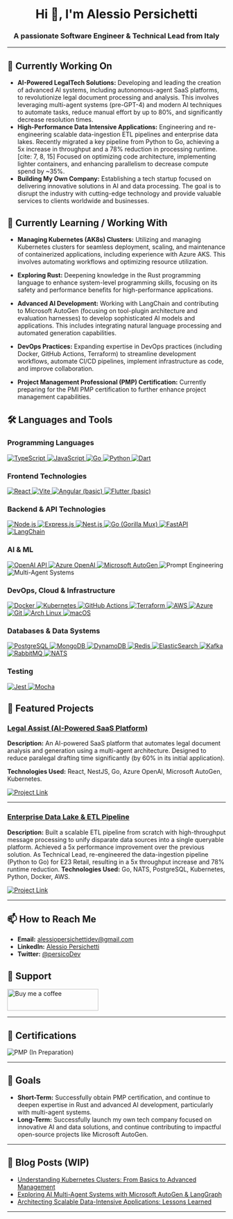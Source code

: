<h1 align="center">Hi 👋, I'm Alessio Persichetti</h1>
<h3 align="center">A passionate Software Engineer & Technical Lead from Italy</h3>

---

## 🔭 Currently Working On

- **AI-Powered LegalTech Solutions:**
  Developing and leading the creation of advanced AI systems, including autonomous-agent SaaS platforms, to revolutionize legal document processing and analysis. This involves leveraging multi-agent systems (pre-GPT-4) and modern AI techniques to automate tasks, reduce manual effort by up to 80%, and significantly decrease resolution times. 
- **High-Performance Data Intensive Applications:**
  Engineering and re-engineering scalable data-ingestion ETL pipelines and enterprise data lakes. Recently migrated a key pipeline from Python to Go, achieving a 5x increase in throughput and a 78% reduction in processing runtime. [cite: 7, 8, 15] Focused on optimizing code architecture, implementing lighter containers, and enhancing parallelism to decrease compute spend by ~35%. 
- **Building My Own Company:**
  Establishing a tech startup focused on delivering innovative solutions in AI and data processing. The goal is to disrupt the industry with cutting-edge technology and provide valuable services to clients worldwide and businesses.

## 🌱 Currently Learning / Working With

- **Managing Kubernetes (AK8s) Clusters:**
  Utilizing and managing Kubernetes clusters for seamless deployment, scaling, and maintenance of containerized applications, including experience with Azure AKS. This involves automating workflows and optimizing resource utilization.

- **Exploring Rust:**
  Deepening knowledge in the Rust programming language to enhance system-level programming skills, focusing on its safety and performance benefits for high-performance applications.

- **Advanced AI Development:**
  Working with LangChain and contributing to Microsoft AutoGen (focusing on tool-plugin architecture and evaluation harnesses) to develop sophisticated AI models and applications. This includes integrating natural language processing and automated generation capabilities.

- **DevOps Practices:**
  Expanding expertise in DevOps practices (including Docker, GitHub Actions, Terraform) to streamline development workflows, automate CI/CD pipelines, implement infrastructure as code, and improve collaboration. 

- **Project Management Professional (PMP) Certification:**
  Currently preparing for the PMI PMP certification to further enhance project management capabilities. 

## 🛠️ Languages and Tools

### Programming Languages
<p align="left">
  <a href="https://www.typescriptlang.org/" target="_blank">
    <img src="https://img.shields.io/badge/TypeScript-007ACC?style=for-the-badge&logo=typescript&logoColor=white" alt="TypeScript" />
  </a>
  <a href="https://developer.mozilla.org/en-US/docs/Web/JavaScript" target="_blank">
    <img src="https://img.shields.io/badge/JavaScript-F7DF1E?style=for-the-badge&logo=javascript&logoColor=black" alt="JavaScript" />
  </a>
  <a href="https://golang.org" target="_blank">
    <img src="https://img.shields.io/badge/Go-00ADD8?style=for-the-badge&logo=go&logoColor=white" alt="Go" />
  </a>
  <a href="https://www.python.org" target="_blank">
    <img src="https://img.shields.io/badge/Python-14354C?style=for-the-badge&logo=python&logoColor=white" alt="Python" />
  </a>
  <a href="https://dart.dev" target="_blank">
    <img src="https://img.shields.io/badge/Dart-0175C2?style=for-the-badge&logo=dart&logoColor=white" alt="Dart" />
  </a>
</p>

### Frontend Technologies
<p align="left">
  <a href="https://reactjs.org" target="_blank">
    <img src="https://img.shields.io/badge/React-%2320232a.svg?logo=react&logoColor=%2361DAFB&style=for-the-badge" alt="React" />
  </a>
  <a href="https://vitejs.dev" target="_blank">
    <img src="https://img.shields.io/badge/Vite-646CFF?style=for-the-badge&logo=vite&logoColor=white" alt="Vite" />
  </a>
  <a href="https://angular.io" target="_blank">
    <img src="https://img.shields.io/badge/Angular%20(basic)-DD0031?style=for-the-badge&logo=angular&logoColor=white" alt="Angular (basic)" />
  </a>
  <a href="https://flutter.dev" target="_blank">
    <img src="https://img.shields.io/badge/Flutter%20(basic)-02569B?style=for-the-badge&logo=flutter&logoColor=white" alt="Flutter (basic)" />
  </a>
</p>

### Backend & API Technologies
<p align="left">
  <a href="https://nodejs.org" target="_blank">
    <img src="https://img.shields.io/badge/Node.js-339933?style=for-the-badge&logo=node.js&logoColor=white" alt="Node.js" />
  </a>
  <a href="https://expressjs.com" target="_blank">
    <img src="https://img.shields.io/badge/Express.js-000000?style=for-the-badge&logo=express&logoColor=white" alt="Express.js" />
  </a>
  <a href="https://nestjs.com" target="_blank">
    <img src="https://img.shields.io/badge/Nest.js-E0234E?logo=nestjs&logoColor=white&style=for-the-badge" alt="Nest.js" />
  </a>
  <a href="https://golang.org" target="_blank"> <img src="https://img.shields.io/badge/Go%20(Gorilla%20Mux)-00ADD8?style=for-the-badge&logo=go&logoColor=white" alt="Go (Gorilla Mux)" />
  </a>
  <a href="https://fastapi.tiangolo.com/" target="_blank">
    <img src="https://img.shields.io/badge/FastAPI-009688?style=for-the-badge&logo=fastapi&logoColor=white" alt="FastAPI" />
  </a>
  <a href="https://www.langchain.com/" target="_blank">
    <img src="https://img.shields.io/badge/LangChain-020202?style=for-the-badge&logo=langchain&logoColor=white" alt="LangChain" />
  </a>
</p>

### AI & ML
<p align="left">
  <a href="https://openai.com/" target="_blank">
    <img src="https://img.shields.io/badge/OpenAI%20API-412991?style=for-the-badge&logo=openai&logoColor=white" alt="OpenAI API" />
  </a>
  <a href="https://azure.microsoft.com/en-us/services/cognitive-services/openai-service/" target="_blank">
    <img src="https://img.shields.io/badge/Azure%20OpenAI-0078D4?style=for-the-badge&logo=microsoftazure&logoColor=white" alt="Azure OpenAI" />
  </a>
  <a href="https://microsoft.github.io/autogen/" target="_blank">
    <img src="https://img.shields.io/badge/Microsoft%20AutoGen-424242?style=for-the-badge&logo=microsoft&logoColor=white" alt="Microsoft AutoGen" />
  </a>
  <img src="https://img.shields.io/badge/Prompt%20Engineering-lightgrey?style=for-the-badge" alt="Prompt Engineering" />
  <img src="https://img.shields.io/badge/Multi--Agent%20Systems-blue?style=for-the-badge" alt="Multi-Agent Systems" />
</p>

### DevOps, Cloud & Infrastructure
<p align="left">
  <a href="https://www.docker.com/" target="_blank">
    <img src="https://img.shields.io/badge/Docker-2496ED?style=for-the-badge&logo=docker&logoColor=white" alt="Docker" />
  </a>
  <a href="https://kubernetes.io" target="_blank">
    <img src="https://img.shields.io/badge/Kubernetes-326CE5?style=for-the-badge&logo=kubernetes&logoColor=white" alt="Kubernetes" />
  </a>
  <a href="https://github.com/features/actions" target="_blank">
    <img src="https://img.shields.io/badge/GitHub%20Actions-2088FF?style=for-the-badge&logo=githubactions&logoColor=white" alt="GitHub Actions" />
  </a>
  <a href="https://www.terraform.io/" target="_blank">
    <img src="https://img.shields.io/badge/Terraform-7B42BC?style=for-the-badge&logo=terraform&logoColor=white" alt="Terraform" />
  </a>
  <a href="https://aws.amazon.com" target="_blank">
    <img src="https://img.shields.io/badge/AWS-FF9900?logo=amazon-web-services&logoColor=white&style=for-the-badge" alt="AWS" />
  </a>
  <a href="https://azure.microsoft.com/" target="_blank">
    <img src="https://img.shields.io/badge/Azure-0078D4?style=for-the-badge&logo=microsoftazure&logoColor=white" alt="Azure" />
  </a>
  <a href="https://git-scm.com/" target="_blank">
    <img src="https://img.shields.io/badge/Git-F05032?style=for-the-badge&logo=git&logoColor=white" alt="Git" />
  </a>
  <a href="https://www.archlinux.org/" target="_blank">
    <img src="https://img.shields.io/badge/Arch%20Linux-1793D1?logo=arch-linux&logoColor=fff&style=for-the-badge" alt="Arch Linux" />
  </a>
  <a href="https://www.apple.com/macos/" target="_blank">
    <img src="https://img.shields.io/badge/macOS-000000?logo=apple&logoColor=F0F0F0&style=for-the-badge" alt="macOS" />
  </a>
</p>

### Databases & Data Systems
<p align="left">
  <a href="https://www.postgresql.org" target="_blank">
    <img src="https://img.shields.io/badge/PostgreSQL-316192?logo=postgresql&logoColor=white&style=for-the-badge" alt="PostgreSQL" />
  </a>
  <a href="https://www.mongodb.com" target="_blank">
    <img src="https://img.shields.io/badge/MongoDB-4ea94b?logo=mongodb&logoColor=white&style=for-the-badge" alt="MongoDB" />
  </a>
  <a href="https://aws.amazon.com/dynamodb/" target="_blank">
    <img src="https://img.shields.io/badge/DynamoDB-4053D6?style=for-the-badge&logo=amazondynamodb&logoColor=white" alt="DynamoDB" />
  </a>
  <a href="https://redis.io" target="_blank">
    <img src="https://img.shields.io/badge/Redis-DC382D?style=for-the-badge&logo=redis&logoColor=white" alt="Redis" />
  </a>
  <a href="https://www.elastic.co/elasticsearch/" target="_blank">
    <img src="https://img.shields.io/badge/ElasticSearch-005571?style=for-the-badge&logo=elasticsearch&logoColor=white" alt="ElasticSearch" />
  </a>
  <a href="https://kafka.apache.org/" target="_blank">
    <img src="https://img.shields.io/badge/Kafka-231F20?style=for-the-badge&logo=apachekafka&logoColor=white" alt="Kafka" />
  </a>
  <a href="https://www.rabbitmq.com" target="_blank">
    <img src="https://img.shields.io/badge/RabbitMQ-FF6600?style=for-the-badge&logo=rabbitmq&logoColor=white" alt="RabbitMQ" />
  </a>
  <a href="https://nats.io/" target="_blank">
    <img src="https://img.shields.io/badge/NATS-0A1F2D?style=for-the-badge&logo=natsdotio&logoColor=white" alt="NATS" />
  </a>
</p>

### Testing
<p align="left">
  <a href="https://jestjs.io" target="_blank">
    <img src="https://img.shields.io/badge/Jest-C21325?logo=jest&logoColor=fff&style=for-the-badge" alt="Jest" />
  </a>
  <a href="https://mochajs.org/" target="_blank">
    <img src="https://img.shields.io/badge/Mocha-8D6748?style=for-the-badge&logo=mocha&logoColor=white" alt="Mocha" />
  </a>
</p>

## 📂 Featured Projects

### [Legal Assist (AI-Powered SaaS Platform)](https://legalassistance.h.com.pl/)
**Description:** An AI-powered SaaS platform that automates legal document analysis and generation using a multi-agent architecture. Designed to reduce paralegal drafting time significantly (by 60% in its initial application). 

**Technologies Used:** React, NestJS, Go, Azure OpenAI, Microsoft AutoGen, Kubernetes. 

[![Project Link](https://img.shields.io/badge/View_Project-FF5722?style=for-the-badge&logo=github&logoColor=white)](https://legalassistance.h.com.pl/)

---

### [Enterprise Data Lake & ETL Pipeline](https://e23retail.com)
**Description:** Built a scalable ETL pipeline from scratch with high-throughput message processing to unify disparate data sources into a single queryable platform. Achieved a 5x performance improvement over the previous solution. As Technical Lead, re-engineered the data-ingestion pipeline (Python to Go) for E23 Retail, resulting in a 5x throughput increase and 78% runtime reduction. 
**Technologies Used:** Go, NATS, PostgreSQL, Kubernetes, Python, Docker, AWS. 

[![Project Link](https://img.shields.io/badge/View_Project-FF5722?style=for-the-badge&logo=github&logoColor=white)](https://e23retail.com)

---

## 📫 How to Reach Me
- **Email:** [alessiopersichettidev@gmail.com](mailto:alessiopersichettidev@gmail.com)
- **LinkedIn:** [Alessio Persichetti](https://www.linkedin.com/in/alessio-persichetti-5880671ba/)
- **Twitter:** [@persicoDev](https://x.com/notpersico)

## 🤝 Support

<p align="left">
  <a href="https://www.buymeacoffee.com/persicoDev">
    <img
      src="https://cdn.buymeacoffee.com/buttons/v2/default-yellow.png"
      height="50"
      width="210"
      alt="Buy me a coffee"
    />
  </a>
</p>

---

## 📜 Certifications

<p align="left">
  <img src="https://img.shields.io/badge/PMP%20(In%20Preparation%20Target%20July%202025)-2196F3?style=for-the-badge&logo=pmi&logoColor=white" alt="PMP (In Preparation)" /> 
</p>

---

## 🎯 Goals

- **Short-Term:** Successfully obtain PMP certification, and continue to deepen expertise in Rust and advanced AI development, particularly with multi-agent systems.
- **Long-Term:** Successfully launch my own tech company focused on innovative AI and data solutions, and continue contributing to impactful open-source projects like Microsoft AutoGen. 

---

## 📝 Blog Posts (WIP)

- [Understanding Kubernetes Clusters: From Basics to Advanced Management](#)
- [Exploring AI Multi-Agent Systems with Microsoft AutoGen & LangGraph](#)
- [Architecting Scalable Data-Intensive Applications: Lessons Learned](#)

---
